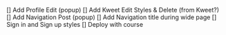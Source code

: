 [] Add Profile Edit (popup)
[] Add Kweet Edit Styles & Delete (from Kweet?)
[] Add Navigation Post (popup)
[] Add Navigation title during wide page
[] Sign in and Sign up styles
[] Deploy with course
